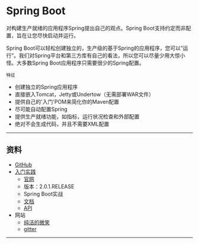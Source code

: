 #   Spring Boot

对构建生产就绪的应用程序Spring提出自己的观点。Spring Boot支持约定而非配置，旨在让您尽快启动并运行。

Spring Boot可以轻松创建独立的，生产级的基于Spring的应用程序，您可以“运行”。我们对Spring平台和第三方库有自己的看法，所以您可以尽量少用大惊小怪。大多数Spring Boot应用程序只需要很少的Spring配置。

`特征`
-   创建独立的Spring应用程序
-   直接嵌入Tomcat，Jetty或Undertow（无需部署WAR文件）
-   提供自己的'入门'POM来简化你的Maven配置
-   尽可能自动配置Spring
-   提供生产就绪功能，如指标，运行状况检查和外部配置
-   绝对不会生成代码，并且不需要XML配置

------

##  资料
-   [GitHub](https://github.com/spring-projects/spring-boot)
-   [入门实践](action/README.md)
    -   [官网](https://projects.spring.io/spring-boot/)
    -   版本：2.0.1.RELEASE
    -   Spring Boot实战
    -   [文档](https://docs.spring.io/spring-boot/docs/2.0.1.RELEASE/reference/htmlsingle/)
    -   [API](https://docs.spring.io/spring-boot/docs/2.0.1.RELEASE/api/)
-   网站
    -   [纯洁的微笑](http://www.ityouknow.com/spring-boot.html)
    -   [gitter](https://gitter.im/spring-projects/spring-boot)

------

